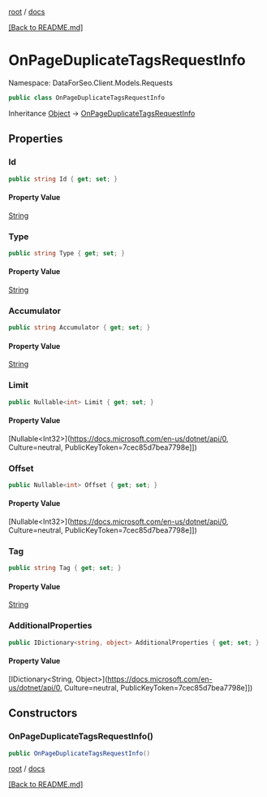 [root](./../ "root") / [docs](./ "docs")

[[Back to README.md]](./../README.md "[Back to README.md]")

# OnPageDuplicateTagsRequestInfo

Namespace: DataForSeo.Client.Models.Requests

```csharp
public class OnPageDuplicateTagsRequestInfo
```

Inheritance [Object](https://docs.microsoft.com/en-us/dotnet/api/Object) → [OnPageDuplicateTagsRequestInfo](./OnPageDuplicateTagsRequestInfo.md)

## Properties

### **Id**

```csharp
public string Id { get; set; }
```

#### Property Value

[String](https://docs.microsoft.com/en-us/dotnet/api/String)<br>

### **Type**

```csharp
public string Type { get; set; }
```

#### Property Value

[String](https://docs.microsoft.com/en-us/dotnet/api/String)<br>

### **Accumulator**

```csharp
public string Accumulator { get; set; }
```

#### Property Value

[String](https://docs.microsoft.com/en-us/dotnet/api/String)<br>

### **Limit**

```csharp
public Nullable<int> Limit { get; set; }
```

#### Property Value

[Nullable&lt;Int32&gt;](https://docs.microsoft.com/en-us/dotnet/api/0, Culture=neutral, PublicKeyToken=7cec85d7bea7798e]])<br>

### **Offset**

```csharp
public Nullable<int> Offset { get; set; }
```

#### Property Value

[Nullable&lt;Int32&gt;](https://docs.microsoft.com/en-us/dotnet/api/0, Culture=neutral, PublicKeyToken=7cec85d7bea7798e]])<br>

### **Tag**

```csharp
public string Tag { get; set; }
```

#### Property Value

[String](https://docs.microsoft.com/en-us/dotnet/api/String)<br>

### **AdditionalProperties**

```csharp
public IDictionary<string, object> AdditionalProperties { get; set; }
```

#### Property Value

[IDictionary&lt;String, Object&gt;](https://docs.microsoft.com/en-us/dotnet/api/0, Culture=neutral, PublicKeyToken=7cec85d7bea7798e]])<br>

## Constructors

### **OnPageDuplicateTagsRequestInfo()**

```csharp
public OnPageDuplicateTagsRequestInfo()
```

[root](./../ "root") / [docs](./ "docs")

[[Back to README.md]](./../README.md "[Back to README.md]")